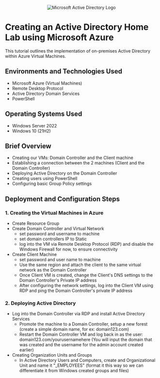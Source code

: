 <p align="center">
<img src="https://i.imgur.com/pU5A58S.png" alt="Microsoft Active Directory Logo"/>
</p>

<h1>Creating an Active Directory Home Lab using Microsoft Azure</h1>
This tutorial outlines the implementation of on-premises Active Directory within Azure Virtual Machines.<br />

<h2>Environments and Technologies Used</h2>

- Microsoft Azure (Virtual Machines)
- Remote Desktop Protocol
- Active Directory Domain Services
- PowerShell

<h2>Operating Systems Used </h2>

- Windows Server 2022
- Windows 10 (21H2)

<h2>Brief Overview</h2>

- Creating our VMs: Domain Controller and the Client machine
- Establishing a connection between the 2 machines (Client and the Domain Controller)
- Deploying Active Directory on the Domain Controller
- Creating users using PowerShell
- Configuring basic Group Policy settings

<h2>Deployment and Configuration Steps</h2>

<h3> 1. Creating the Virtual Machines in Azure </h3>

   - Create Resource Group 
   - Create Domain Controller and Virtual Network
     - set password and username to machine
     - set domain controllers IP to Static
     - log into the VM via Remote Desktop Protocol (RDP) and disable the Windows Firewall for now, to ensure connectivity
   - Create Client Machine
     - set password and user name to machine
     - Use the same region and attach the client to the same virtual network as the Domain Controller
     - Once Client VM is created, change the Client's DNS settings to the Domain Controller's Private IP address
     - After configuring the network settings, log into the Client VM using RDP and ping the Domain Controller's private IP address
    
<h3>2. Deploying Active Directory</h3> 

  - Log into the Domain Controller via RDP and install Active Directory Services
    - Promote the machine to a Domain Controller, setup a new forest (create a simple domain name, for ex: domain123.com)
    - Restart the Domain Controller VM and log back in as the user: domain123.com/yourusernamehere (You will input the domain that was created and the username for the admin account created earlier)
  - Creating Organization Units and Groups
    - In Active Directory Users and Computers, create and Organizational Unit and name it "_EMPLOYEES" (format it this way so we can differentiate it from Windows created groups and files) 





